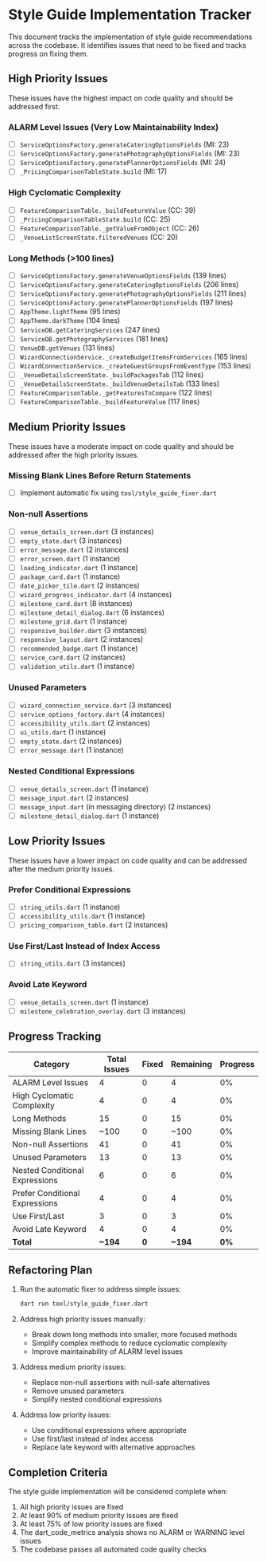 # Style Guide Implementation Tracker

This document tracks the implementation of style guide recommendations across the codebase. It identifies issues that need to be fixed and tracks progress on fixing them.

## High Priority Issues

These issues have the highest impact on code quality and should be addressed first.

### ALARM Level Issues (Very Low Maintainability Index)

- [ ] `ServiceOptionsFactory.generateCateringOptionsFields` (MI: 23)
- [ ] `ServiceOptionsFactory.generatePhotographyOptionsFields` (MI: 23)
- [ ] `ServiceOptionsFactory.generatePlannerOptionsFields` (MI: 24)
- [ ] `_PricingComparisonTableState.build` (MI: 17)

### High Cyclomatic Complexity

- [ ] `FeatureComparisonTable._buildFeatureValue` (CC: 39)
- [ ] `_PricingComparisonTableState.build` (CC: 25)
- [ ] `FeatureComparisonTable._getValueFromObject` (CC: 26)
- [ ] `_VenueListScreenState.filteredVenues` (CC: 20)

### Long Methods (>100 lines)

- [ ] `ServiceOptionsFactory.generateVenueOptionsFields` (139 lines)
- [ ] `ServiceOptionsFactory.generateCateringOptionsFields` (206 lines)
- [ ] `ServiceOptionsFactory.generatePhotographyOptionsFields` (211 lines)
- [ ] `ServiceOptionsFactory.generatePlannerOptionsFields` (197 lines)
- [ ] `AppTheme.lightTheme` (95 lines)
- [ ] `AppTheme.darkTheme` (104 lines)
- [ ] `ServiceDB.getCateringServices` (247 lines)
- [ ] `ServiceDB.getPhotographyServices` (181 lines)
- [ ] `VenueDB.getVenues` (131 lines)
- [ ] `WizardConnectionService._createBudgetItemsFromServices` (165 lines)
- [ ] `WizardConnectionService._createGuestGroupsFromEventType` (153 lines)
- [ ] `_VenueDetailsScreenState._buildPackagesTab` (112 lines)
- [ ] `_VenueDetailsScreenState._buildVenueDetailsTab` (133 lines)
- [ ] `FeatureComparisonTable._getFeaturesToCompare` (122 lines)
- [ ] `FeatureComparisonTable._buildFeatureValue` (117 lines)

## Medium Priority Issues

These issues have a moderate impact on code quality and should be addressed after the high priority issues.

### Missing Blank Lines Before Return Statements

- [ ] Implement automatic fix using `tool/style_guide_fixer.dart`

### Non-null Assertions

- [ ] `venue_details_screen.dart` (3 instances)
- [ ] `empty_state.dart` (3 instances)
- [ ] `error_message.dart` (2 instances)
- [ ] `error_screen.dart` (1 instance)
- [ ] `loading_indicator.dart` (1 instance)
- [ ] `package_card.dart` (1 instance)
- [ ] `date_picker_tile.dart` (2 instances)
- [ ] `wizard_progress_indicator.dart` (4 instances)
- [ ] `milestone_card.dart` (8 instances)
- [ ] `milestone_detail_dialog.dart` (6 instances)
- [ ] `milestone_grid.dart` (1 instance)
- [ ] `responsive_builder.dart` (3 instances)
- [ ] `responsive_layout.dart` (2 instances)
- [ ] `recommended_badge.dart` (1 instance)
- [ ] `service_card.dart` (2 instances)
- [ ] `validation_utils.dart` (1 instance)

### Unused Parameters

- [ ] `wizard_connection_service.dart` (3 instances)
- [ ] `service_options_factory.dart` (4 instances)
- [ ] `accessibility_utils.dart` (2 instances)
- [ ] `ui_utils.dart` (1 instance)
- [ ] `empty_state.dart` (2 instances)
- [ ] `error_message.dart` (1 instance)

### Nested Conditional Expressions

- [ ] `venue_details_screen.dart` (1 instance)
- [ ] `message_input.dart` (2 instances)
- [ ] `message_input.dart` (in messaging directory) (2 instances)
- [ ] `milestone_detail_dialog.dart` (1 instance)

## Low Priority Issues

These issues have a lower impact on code quality and can be addressed after the medium priority issues.

### Prefer Conditional Expressions

- [ ] `string_utils.dart` (1 instance)
- [ ] `accessibility_utils.dart` (1 instance)
- [ ] `pricing_comparison_table.dart` (2 instances)

### Use First/Last Instead of Index Access

- [ ] `string_utils.dart` (3 instances)

### Avoid Late Keyword

- [ ] `venue_details_screen.dart` (1 instance)
- [ ] `milestone_celebration_overlay.dart` (3 instances)

## Progress Tracking

| Category | Total Issues | Fixed | Remaining | Progress |
|----------|--------------|-------|-----------|----------|
| ALARM Level Issues | 4 | 0 | 4 | 0% |
| High Cyclomatic Complexity | 4 | 0 | 4 | 0% |
| Long Methods | 15 | 0 | 15 | 0% |
| Missing Blank Lines | ~100 | 0 | ~100 | 0% |
| Non-null Assertions | 41 | 0 | 41 | 0% |
| Unused Parameters | 13 | 0 | 13 | 0% |
| Nested Conditional Expressions | 6 | 0 | 6 | 0% |
| Prefer Conditional Expressions | 4 | 0 | 4 | 0% |
| Use First/Last | 3 | 0 | 3 | 0% |
| Avoid Late Keyword | 4 | 0 | 4 | 0% |
| **Total** | **~194** | **0** | **~194** | **0%** |

## Refactoring Plan

1. Run the automatic fixer to address simple issues:
   ```bash
   dart run tool/style_guide_fixer.dart
   ```

2. Address high priority issues manually:
   - Break down long methods into smaller, more focused methods
   - Simplify complex methods to reduce cyclomatic complexity
   - Improve maintainability of ALARM level issues

3. Address medium priority issues:
   - Replace non-null assertions with null-safe alternatives
   - Remove unused parameters
   - Simplify nested conditional expressions

4. Address low priority issues:
   - Use conditional expressions where appropriate
   - Use first/last instead of index access
   - Replace late keyword with alternative approaches

## Completion Criteria

The style guide implementation will be considered complete when:

1. All high priority issues are fixed
2. At least 90% of medium priority issues are fixed
3. At least 75% of low priority issues are fixed
4. The dart_code_metrics analysis shows no ALARM or WARNING level issues
5. The codebase passes all automated code quality checks
